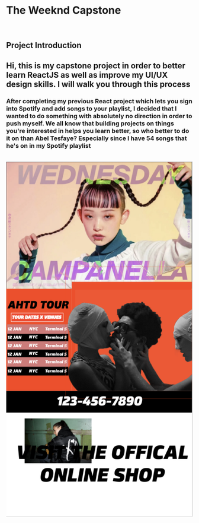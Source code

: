 <h1><strong>The Weeknd Capstone</strong></h1>

<br>
<h2><strong>Project Introduction</strong></h2>
<h2>Hi, this is my capstone project in order to better learn ReactJS as well as improve my UI/UX design skills. I will walk you through this process</h2>
<h3>After completing my previous React project which lets you sign into Spotify and add songs to your playlist, I decided that I wanted to do something with absolutely no direction in order to push myself. We all know that building projects on things you're interested in helps you learn better, so who better to do it on than Abel Tesfaye? Especially since I have 54 songs that he's on in my Spotify playlist</h3>
<br>
<img src="https://github.com/notpaulgaddy/TheWeekndRedoneSite/blob/main/homePageWeeknd.png?raw=true"/>
